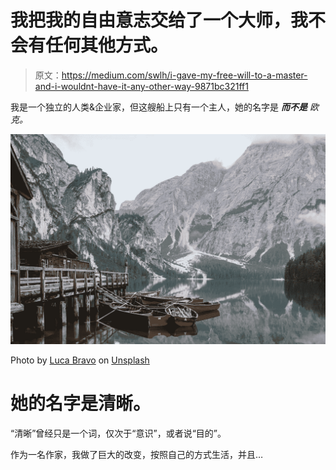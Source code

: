 # 我把我的自由意志交给了一个大师，我不会有任何其他方式。

> 原文：<https://medium.com/swlh/i-gave-my-free-will-to-a-master-and-i-wouldnt-have-it-any-other-way-9871bc321ff1>

我是一个独立的人类&企业家，但这艘船上只有一个主人，她的名字是 ***而不是*** *欧克。*

![](img/28aa18a61e484af576257a17c48e2a8a.png)

Photo by [Luca Bravo](https://unsplash.com/photos/VowIFDxogG4?utm_source=unsplash&utm_medium=referral&utm_content=creditCopyText) on [Unsplash](https://unsplash.com/search/photos/lake?utm_source=unsplash&utm_medium=referral&utm_content=creditCopyText)

# 她的名字是清晰。

“清晰”曾经只是一个词，仅次于“意识”，或者说“目的”。

作为一名作家，我做了巨大的改变，按照自己的方式生活，并且…